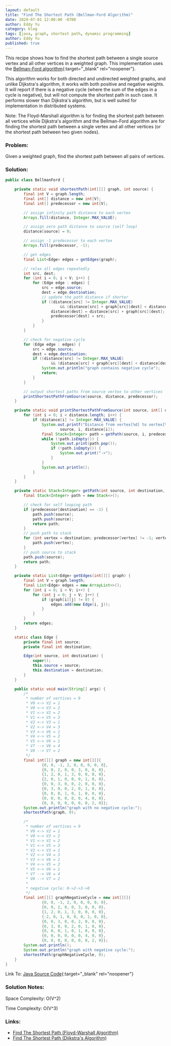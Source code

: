 ```yaml
---
layout: default
title: "Find The Shortest Path (Bellman-Ford Algorithm)"
date: 2020-07-01 12:00:00 -0700
author: Eddy Yu
category: blog
tags: [java, graph, shortest path, dynamic programming]
author: Eddy Yu
published: true
---
```


This recipe shows how to find the shortest path between a single source vertex
and all other vertices in a weighted graph. This implementation uses the
[Bellman-Ford algorithm](https://en.wikipedia.org/wiki/Bellman%E2%80%93Ford_algorithm){:target="_blank" rel="noopener"}.

This algorithm works for both directed and undirected weighted graphs, and
unlike Dijkstra's algorithm, it works with both positive and negative
weights. It will report if there is a negative cycle (where the sum of the
edges in a cycle is negative), but will not compute the shortest path in
such case. It performs slower than Dijkstra's algorithm, but is well suited
for implementation in distributed systems.

Note: The Floyd-Marshall algorithm is for finding the shortest path between all
vertices while Dijkstra's algorithm and the Bellman-Ford algorithm are for 
finding the shortest path between a single vertex and all other vertices (or 
the shortest path between two given nodes).

### Problem:
Given a weighted graph, find the shortest path between all pairs of vertices.

### Solution:
```java
public class BellmanFord {

    private static void shortestPath(int[][] graph, int source) {
        final int V = graph.length;
        final int[] distance = new int[V];
        final int[] predecessor = new int[V];

        // assign infinity path distance to each vertex
        Arrays.fill(distance, Integer.MAX_VALUE);

        // assign zero path distance to source (self loop)
        distance[source] = 0;

        // assign -1 predecessor to each vertex
        Arrays.fill(predecessor, -1);

        // get edges
        final List<Edge> edges = getEdges(graph);

        // relax all edges repeatedly
        int src, dest;
        for (int i = 0; i < V; i++) {
            for (Edge edge : edges) {
                src = edge.source;
                dest = edge.destination;
                // update the path distance if shorter
                if ((distance[src] != Integer.MAX_VALUE)
                        && (distance[src] + graph[src][dest] < distance[dest])) {
                    distance[dest] = distance[src] + graph[src][dest];
                    predecessor[dest] = src;
                }
            }
        }

        // check for negative cycle
        for (Edge edge : edges) {
            src = edge.source;
            dest = edge.destination;
            if ((distance[src] != Integer.MAX_VALUE)
                    && (distance[src] + graph[src][dest] < distance[dest])) {
                System.out.println("graph contains negative cycle");
                return;
            }
        }

        // output shortest paths from source vertex to other vertices
        printShortestPathFromSource(source, distance, predecessor);
    }

    private static void printShortestPathFromSource(int source, int[] distance, int[] predecessor) {
        for (int i = 0; i < distance.length; i++) {
            if (distance[i] != Integer.MAX_VALUE) {
                System.out.printf("Distance from vertex[%d] to vertex[%d] is %d: ",
                        source, i, distance[i]);
                final Stack<Integer> path = getPath(source, i, predecessor);
                while (!path.isEmpty()) {
                    System.out.print(path.pop());
                    if (!path.isEmpty()) {
                        System.out.print("->");
                    }
                }
                System.out.println();
            }
        }
    }

    private static Stack<Integer> getPath(int source, int destination, int[] predecessor) {
        final Stack<Integer> path = new Stack<>();

        // check for self looping path
        if (predecessor[destination] == -1) {
            path.push(source);
            path.push(source);
            return path;
        }
        // push path to stack
        for (int vertex = destination; predecessor[vertex] != -1; vertex = predecessor[vertex]) {
            path.push(vertex);
        }
        // push source to stack
        path.push(source);
        return path;
    }

    private static List<Edge> getEdges(int[][] graph) {
        final int V = graph.length;
        final List<Edge> edges = new ArrayList<>();
        for (int i = 0; i < V; i++) {
            for (int j = 0; j < V; j++) {
                if (graph[i][j] != 0) {
                    edges.add(new Edge(i, j));
                }
            }
        }
        return edges;
    }

    static class Edge {
        private final int source;
        private final int destination;

        Edge(int source, int destination) {
            super();
            this.source = source;
            this.destination = destination;
        }
    }

    public static void main(String[] args) {
        /*
         * number of vertices = 9
         * V0 <-> V2 = 1
         * V0 <-> V3 = 2
         * V1 <-> V2 = 2
         * V1 <-> V5 = 3
         * V2 <-> V3 = 1
         * V2 <-> V4 = 3
         * V3 <-> V6 = 1
         * V4 <-> V5 = 2
         * V5 <-> V6 = 1
         * V7 --> V6 = 4
         * V8 --> V7 = 2
         */
        final int[][] graph = new int[][]{
                {0, 0, -1, 2, 0, 0, 0, 0, 0},
                {0, 0, 2, 0, 0, 3, 0, 0, 0},
                {1, 2, 0, 1, 3, 0, 0, 0, 0},
                {2, 0, 1, 0, 0, 0, 1, 0, 0},
                {0, 0, 3, 0, 0, 2, 0, 0, 0},
                {0, 3, 0, 0, 2, 0, 1, 0, 0},
                {0, 0, 0, 1, 0, 1, 0, 0, 0},
                {0, 0, 0, 0, 0, 0, 4, 0, 0},
                {0, 0, 0, 0, 0, 0, 0, 2, 0}};
        System.out.println("graph with no negative cycle:");
        shortestPath(graph, 0);

        /*
         * number of vertices = 9
         * V0 <-> V2 = 1
         * V0 <-> V3 = 2
         * V1 <-> V2 = 2
         * V1 <-> V5 = 3
         * V2 <-> V3 = 1
         * V2 <-> V4 = 3
         * V3 <-> V6 = 1
         * V4 <-> V5 = 2
         * V5 <-> V6 = 1
         * V7 --> V6 = 4
         * V8 --> V7 = 2
         *
         * negative cycle: 0->2->3->0
         */
        final int[][] graphNegativeCycle = new int[][]{
                {0, 0, -1, 2, 0, 0, 0, 0, 0},
                {0, 0, 2, 0, 0, 3, 0, 0, 0},
                {1, 2, 0, 1, 3, 0, 0, 0, 0},
                {-2, 0, 1, 0, 0, 0, 1, 0, 0},
                {0, 0, 3, 0, 0, 2, 0, 0, 0},
                {0, 3, 0, 0, 2, 0, 1, 0, 0},
                {0, 0, 0, 1, 0, 1, 0, 0, 0},
                {0, 0, 0, 0, 0, 0, 4, 0, 0},
                {0, 0, 0, 0, 0, 0, 0, 2, 0}};
        System.out.println();
        System.out.println("graph with negative cycle:");
        shortestPath(graphNegativeCycle, 0);
    }
}
``` 
Link To: [Java Source Code](https://github.com/eddycyu/learnbyexample/blob/master/src/main/java/dev/eddycyu/graph/BellmanFord.java){:target="_blank" rel="noopener"}

### Solution Notes:
Space Complexity: O(V^2)

Time Complexity: O(V^3)

### Links:
* [Find The Shortest Path (Floyd-Warshall Algorithm)](/blog/find-shortest-path-floyd-warshall)
* [Find The Shortest Path (Dijkstra's Algorithm)](/blog/find-shortest-path-dijkstra)
